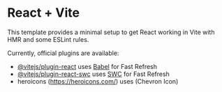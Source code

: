 # React + Vite

This template provides a minimal setup to get React working in Vite with HMR and some ESLint rules.

Currently,  official plugins are available:

- [@vitejs/plugin-react](https://github.com/vitejs/vite-plugin-react/blob/main/packages/plugin-react/README.md) uses [Babel](https://babeljs.io/) for Fast Refresh
- [@vitejs/plugin-react-swc](https://github.com/vitejs/vite-plugin-react-swc) uses [SWC](https://swc.rs/) for Fast Refresh
- heroicons (https://heroicons.com/) uses (Chevron Icon)
